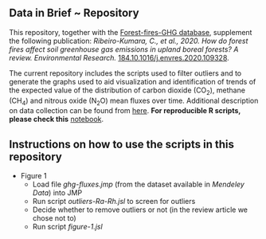 ## Data in Brief ~ Repository
This repository, together with the [Forest-fires-GHG database](https://data.mendeley.com/datasets/v7gxtvv9z3/draft?a=b85f3cc2-168b-45d2-8f00-ed874a9e2d5c), supplement the following publication: *Ribeiro-Kumara, C., et al., 2020. How do forest fires affect soil greenhouse gas emissions in upland boreal forests? A review. Environmental Research.* [184.10.1016/j.envres.2020.109328](https://doi.org/10.1016/j.envres.2020.109328).

The current repository includes the scripts used to filter outliers and to generate the graphs used to aid visualization and identification of trends of the expected value of the distribution of carbon dioxide (CO<sub>2</sub>), methane (CH<sub>4</sub>) and nitrous oxide (N<sub>2</sub>O) mean fluxes over time. Additional description on data collection can be found from [here](docs/). **For reproducible R scripts, please check this** [notebook](https://c-riku.github.io/datainbrief-binder/).

## Instructions on how to use the scripts in this repository
- Figure 1
   - Load file *ghg-fluxes.jmp* (from the dataset available in *Mendeley Data*) into JMP
   - Run script *outliers-Ra-Rh.jsl* to screen for outliers
   - Decide whether to remove outliers or not (in the review article we chose not to)
   - Run script *figure-1.jsl*
